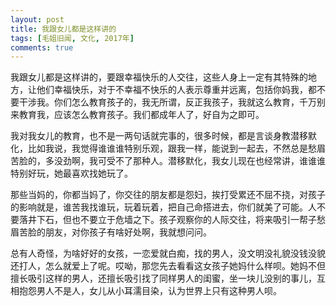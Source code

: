 ```yaml
---
layout: post
title: 我跟女儿都是这样讲的
tags: [毛姐旧闻, 文化, 2017年]
comments: true
---
```


我跟女儿都是这样讲的，要跟幸福快乐的人交往，这些人身上一定有其特殊的地方，让他们幸福快乐，对于不幸福不快乐的人表示尊重并远离，包括你妈我，都不要干涉我。你们怎么教育孩子的，我无所谓，反正我孩子，我就这么教育，千万别来教育我，应该怎么教育孩子。我们都成年人了，好自为之即可。

我对我女儿的教育，也不是一两句话就完事的，很多时候，都是言谈身教潜移默化，比如我说，我觉得谁谁谁特别乐观，跟我一样，能说到一起去，不然总是愁眉苦脸的，多没劲啊，我可受不了那种人。潜移默化，我女儿现在也经常讲，谁谁谁特别好玩，她最喜欢找她玩了。

那些当妈的，你都当妈了，你交往的朋友都是怨妇，挨打受累还不屈不挠，对孩子的影响就是，谁苦我找谁玩，玩着玩着，把自己命搭进去，你们就美了可能。人不要落井下石，但也不要立于危墙之下。孩子观察你的人际交往，将来吸引一帮子愁眉苦脸的朋友，对你孩子有啥好处啊，我就想问问。

总有人奇怪，为啥好好的女孩，一恋爱就白痴，找的男人，没文明没礼貌没钱没貌还打人，怎么就爱上了呢。哎呦，那您先去看看这女孩子她妈什么样呗。她妈不但擅长吸引这样的男人，还擅长吸引找了同样男人的闺蜜，坐一块儿没别的事儿，互相抱怨男人不是人，女儿从小耳濡目染，认为世界上只有这种男人呗。
